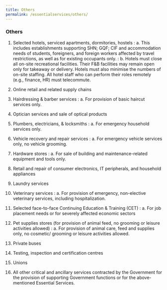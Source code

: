 ```yaml
---
title: Others
permalink: /essentialservices/others/
---
```


### **Others**

1. Selected hotels, serviced apartments, dormitories, hostels
: a. This includes establishments supporting SHN; GQF; CIF and accommodation needs of students, foreigners, and foreign workers affected by travel restrictions, as well as for existing occupants only.
: b. Hotels must close all on-site recreational facilities. Their F&B facilities may remain open only for takeaway or delivery. Hotels must also minimise the numbers of on-site staffing. All hotel staff who can perform their roles remotely (e.g., finance, HR) must telecommute.



1. Online retail and related supply chains



1. Hairdressing & barber services
: a. For provision of basic haircut services only.



1. Optician services and sale of optical products



1. Plumbers, electricians, & locksmiths
: a. For emergency household services only.



1. Vehicle recovery and repair services
: a. For emergency vehicle services only, no vehicle grooming.



1. Hardware stores
: a. For sale of building and maintenance-related equipment and tools only.



1. Retail and repair of consumer electronics, IT peripherals, and household appliances



1. Laundry services



1. Veterinary services
: a. For provision of emergency, non-elective veterinary services, including hospitalization.



1. Selected face-to-face Continuing Education & Training (CET) 
: a. For job placement needs or for severely affected economic sectors



1. Pet supplies stores (for provision of animal feed, no grooming or leisure activities allowed)
: a. For provision of animal care, feed and supplies only, no cosmetic/ grooming or leisure activities allowed.



1. Private buses



1. Testing, inspection and certification centres



1. Unions



1. All other critical and ancillary services contracted by the Government for the provision of supporting Government functions or for the above-mentioned Essential Services.
